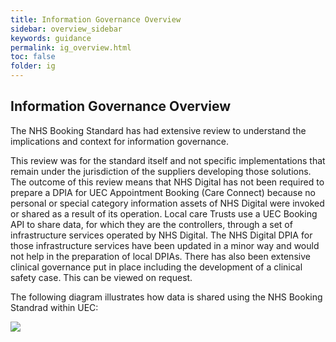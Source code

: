 ```yaml
---
title: Information Governance Overview
sidebar: overview_sidebar
keywords: guidance
permalink: ig_overview.html
toc: false
folder: ig
---
```


## Information Governance Overview

The NHS Booking Standard has had extensive review to understand the implications and context for information governance. 

This review was for the standard itself and not specific implementations that remain under the jurisdiction of the suppliers developing those solutions. The outcome of this review means that NHS Digital has not been required to prepare a DPIA for UEC Appointment Booking (Care Connect) because no personal or special category information assets of NHS Digital were invoked or shared as a result of its operation. Local care Trusts use a UEC Booking API to share data, for which they are the controllers, through a set of infrastructure services operated by NHS Digital. The NHS Digital DPIA for those infrastructure services have been updated in a minor way and would not help in the preparation of local DPIAs. There has also been extensive clinical governance put in place including the development of a clinical safety case. This can be viewed on request.

The following diagram illustrates how data is shared using the NHS Booking Standrad within UEC:

<image src="DPIA-diagram.jpeg"/> 
